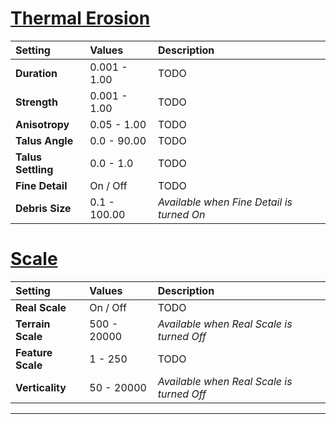# [Thermal Erosion](#tab/tabid-a)
| Setting            | Values       | Description                               |
| :----------------- | :----------- | :---------------------------------------- |
| **Duration**       | 0.001 - 1.00 | TODO                                      |
| **Strength**       | 0.001 - 1.00 | TODO                                      |
| **Anisotropy**     | 0.05 - 1.00  | TODO                                      |
| **Talus Angle**    | 0.0 - 90.00  | TODO                                      |
| **Talus Settling** | 0.0 - 1.0    | TODO                                      |
| **Fine Detail**    | On / Off     | TODO                                      |
| **Debris Size**    | 0.1 - 100.00 | *Available when Fine Detail is turned On* |


# [Scale](#tab/tabid-b)
| Setting           | Values      | Description |
| :---------------- | :---------- | :---------- |
| **Real Scale**    | On / Off    | TODO        |
| **Terrain Scale** | 500 - 20000 | *Available when Real Scale is turned Off*        |
| **Feature Scale** | 1 - 250     | TODO        |
| **Verticality**   | 50 - 20000  | *Available when Real Scale is turned Off*        |

***

<!--examples-->
